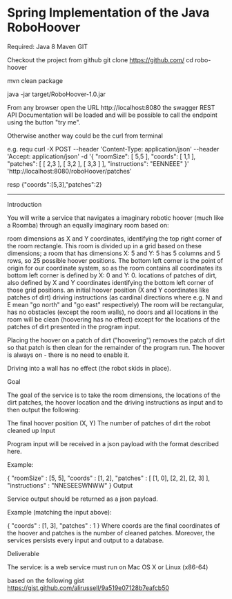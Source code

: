 # Spring Implementation of the Java RoboHoover

Required:
Java 8
Maven
GIT

Checkout the project from github
git clone https://github.com/<repo>
cd robo-hoover

mvn clean package

java -jar target/RoboHoover-1.0.jar

From any browser open the URL http://localhost:8080 the swagger REST API Documentation will be loaded and will be possible to call the endpoint using the button "try me".

Otherwise another way could be the curl from terminal

e.g.
requ
curl -X POST --header 'Content-Type: application/json' --header 'Accept: application/json' -d '{ "roomSize": [ 5,5 ], "coords": [ 1,1 ], "patches": [ [ 2,3 ], [ 3,2 ], [ 3,3 ] ], "instructions": "EENNEEE" }' 'http://localhost:8080/roboHoover/patches'

resp
{"coords":[5,3],"patches":2}

---

Introduction

You will write a service that navigates a imaginary robotic hoover (much like a Roomba) through an equally imaginary room based on:

room dimensions as X and Y coordinates, identifying the top right corner of the room rectangle. This room is divided up in a grid based on these dimensions; a room that has dimensions X: 5 and Y: 5 has 5 columns and 5 rows, so 25 possible hoover positions. The bottom left corner is the point of origin for our coordinate system, so as the room contains all coordinates its bottom left corner is defined by X: 0 and Y: 0.
locations of patches of dirt, also defined by X and Y coordinates identifying the bottom left corner of those grid positions.
an initial hoover position (X and Y coordinates like patches of dirt)
driving instructions (as cardinal directions where e.g. N and E mean "go north" and "go east" respectively)
The room will be rectangular, has no obstacles (except the room walls), no doors and all locations in the room will be clean (hoovering has no effect) except for the locations of the patches of dirt presented in the program input.

Placing the hoover on a patch of dirt ("hoovering") removes the patch of dirt so that patch is then clean for the remainder of the program run. The hoover is always on - there is no need to enable it.

Driving into a wall has no effect (the robot skids in place).

Goal

The goal of the service is to take the room dimensions, the locations of the dirt patches, the hoover location and the driving instructions as input and to then output the following:

The final hoover position (X, Y)
The number of patches of dirt the robot cleaned up
Input

Program input will be received in a json payload with the format described here.

Example:

{
  "roomSize" : [5, 5],
  "coords" : [1, 2],
  "patches" : [
    [1, 0],
    [2, 2],
    [2, 3]
  ],
  "instructions" : "NNESEESWNWW"
}
Output

Service output should be returned as a json payload.

Example (matching the input above):

{
  "coords" : [1, 3],
  "patches" : 1
}
Where coords are the final coordinates of the hoover and patches is the number of cleaned patches. Moreover, the services persists every input and output to a database.

Deliverable

The service:
is a web service
must run on Mac OS X or Linux (x86-64)

based on the following gist https://gist.github.com/alirussell/9a519e07128b7eafcb50